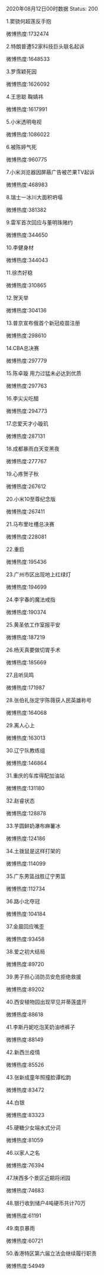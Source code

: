 2020年08月12日00时数据
Status: 200

1.窦骁何超莲反手抱

微博热度:1732474

2.特朗普遭52家科技巨头联名起诉

微博热度:1648533

3.罗霈颖死因

微博热度:1626092

4.王思聪 鞠婧祎

微博热度:1617991

5.小米透明电视

微博热度:1086022

6.被陈婷气死

微博热度:960775

7.小米浏览器因屏蔽广告被芒果TV起诉

微博热度:468983

8.瑞士一冰川大面积坍塌

微博热度:381382

9.雷军首次回应与董明珠赌约

微博热度:344650

10.李健身材

微博热度:344043

11.徐杰好稳

微博热度:310865

12.贺天举

微博热度:304136

13.普京宣布俄首个新冠疫苗注册

微博热度:298610

14.CBA总决赛

微博热度:297779

15.陈卓璇 用力过猛未必达到优质

微博热度:297763

16.李尖尖吃醋

微博热度:294773

17.恋爱天才小璇玑

微博热度:287131

18.成都暴雨白天变黑夜

微博热度:277767

19.心疼贺子秋

微博热度:267612

20.小米10至尊纪念版

微博热度:267411

21.马布里吐槽总决赛

微博热度:228081

22.重启

微博热度:195436

23.广州市区出现地上红绿灯

微博热度:194699

24.李宇春的魔法戒指

微博热度:190374

25.黄圣依工作室报平安

微博热度:187219

26.杨天真要做切胃手术

微博热度:185669

27.且听凤鸣

微博热度:171987

28.张伯礼张定宇陈薇获人民英雄称号

微博热度:164068

29.离人心上

微博热度:163013

30.辽宁队教练组

微博热度:146864

31.重庆的车库得配加油站

微博热度:131180

32.赵睿状态

微博热度:128878

33.芋圆鲜奶瀑布麻薯冰

微博热度:124186

34.土拨鼠是这样打架的

微博热度:114099

35.广东男篮战胜辽宁男篮

微博热度:112734

36.路小北夺冠

微博热度:104184

37.金晨回应嘴歪

微博热度:93458

38.爱之初大结局

微博热度:89720

39.男子担心消防员安危拒绝救援

微博热度:89202

40.西安植物园出现罕见并蒂莲盛开

微博热度:88618

41.李斯丹妮吃泡芙奶油喷裤子

微博热度:88149

42.新西兰疫情

微博热度:85526

43.张新成童年照撞脸谭松韵

微博热度:83472

44.白银

微博热度:83323

45.硬糖少女端水式分词

微博热度:81059

46.以家人之名

微博热度:76394

47.陕西多个景区近期将闭园

微博热度:74683

48.银行收到储户4吨硬币共计70万

微博热度:61191

49.南京暴雨

微博热度:60721

50.香港特区第六届立法会继续履行职责

微博热度:54949

